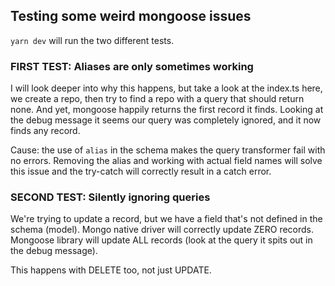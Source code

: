 ## Testing some weird mongoose issues

`yarn dev` will run the two different tests.

### FIRST TEST: Aliases are only sometimes working

I will look deeper into why this happens, but take a look at the index.ts here, we create a repo, then try to find a repo with a query that should return none. And yet, mongoose happily returns the first record it finds. Looking at the debug message it seems our query was completely ignored, and it now finds any record.

Cause: the use of `alias` in the schema makes the query transformer fail with no errors. Removing the alias and working with actual field names will solve this issue and the try-catch will correctly result in a catch error.

### SECOND TEST: Silently ignoring queries

We're trying to update a record, but we have a field that's not defined in the schema (model).
Mongo native driver will correctly update ZERO records.
Mongoose library will update ALL records (look at the query it spits out in the debug message).

This happens with DELETE too, not just UPDATE.
